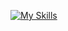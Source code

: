 [![My Skills](https://skillicons.dev/icons?i=js,html,css,react,raspberrypi,netlify,github,discord)](https://skillicons.dev)
